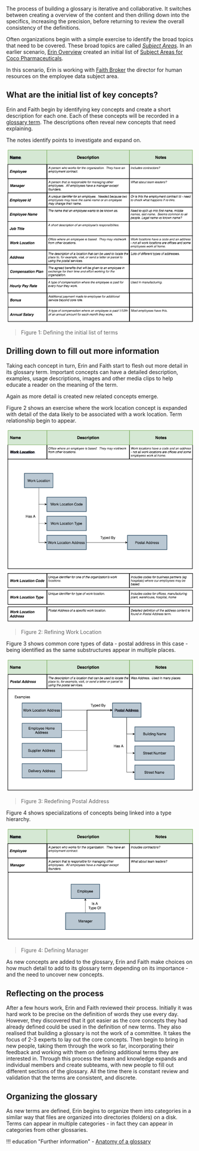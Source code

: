 <!-- SPDX-License-Identifier: CC-BY-4.0 -->
<!-- Copyright Contributors to the ODPi Egeria project. -->


The process of building a glossary is iterative and collaborative.  It switches between creating a overview of the content and then drilling down into the specifics, increasing the precision, before returning to review the overall consistency of the definitions.

Often organizations begin with a simple exercise to identify the broad topics that need to be covered. These broad topics are called *[Subject Areas](/concepts/subject-area)*.  In an earlier scenario, [Erin Overview](/practices/coco-pharmaceuticals/personas/erin-overview) created an initial list of [Subject Areas for Coco Pharmaceuticals](/practices/coco-pharmaceuticals/scenarios/defining-subject-areas/overview).   

In this scenario, Erin is working with [Faith Broker](/practices/coco-pharmaceuticals/personas/faith-broker) the director for human resources on the employee data subject area.

## What are the initial list of key concepts?

Erin and Faith begin by identifying key concepts and create a short description for each one.  Each of these concepts will be recorded in a [glossary term](/practices/common-data-definitions/anatomy-of-a-glossary/#inside-a-glossary-term).   The descriptions often reveal new concepts that need explaining.

The notes identify points to investigate and expand on.


![Figure 1](/practices/coco-pharmaceuticals/scenarios/defining-a-glossary/initial-term-list.png)
> Figure 1: Defining the initial list of terms


## Drilling down to fill out more information

Taking each concept in turn, Erin and Faith start to flesh out more detail in its glossary term.  Important concepts can have a detailed description, examples, usage descriptions, images and other media clips to help educate a reader on the meaning of the term.

Again as more detail is created new related concepts emerge.

Figure 2 shows an exercise where the work location concept is expanded with detail of the data likely to be associated with a work location.  Term relationship begin to appear.

![Figure 2](/practices/coco-pharmaceuticals/scenarios/defining-a-glossary/work-location.png)
> Figure 2: Refining Work Location

Figure 3 shows common core types of data - postal address in this case - being identified as the same substructures appear in multiple places. 

![Figure 3](/practices/coco-pharmaceuticals/scenarios/defining-a-glossary/postal-address.png)
> Figure 3: Redefining Postal Address

Figure 4 shows specializations of concepts being linked into a type hierarchy.

![Figure 4](/practices/coco-pharmaceuticals/scenarios/defining-a-glossary/manager.png)
> Figure 4: Defining Manager

As new concepts are added to the glossary, Erin and Faith make choices on how much detail to add to its glossary term depending on its importance - and the need to uncover new concepts.

## Reflecting on the process

After a few hours work, Erin and Faith reviewed their process. Initially it was hard work to be precise on the definition of words they use every day.  However, they discovered that it got easier as the core concepts they had already defined could be used in the definition of new terms.  They also realised that building a glossary is not the work of a committee.  It takes the focus of 2-3 experts to lay out the core concepts.  Then begin to bring in new people, taking them through the work so far, incorporating their feedback and working with them on defining additional terms they are interested in.  Through this process the team and knowledge expands and individual members and create subteams, with new people to fill out different sections of the glossary.  All the time there is constant review and validation that the terms are consistent, and discrete.

## Organizing the glossary

As new terms are defined, Erin begins to organize them into categories in a similar way that files are organized into directories (folders) on a disk.  Terms can appear in multiple categories - in fact they can appear in categories from other glossaries.


!!! education "Further information"
    - [Anatomy of a glossary](/practices/common-data-definitions/anatomy-of-a-glossary)

